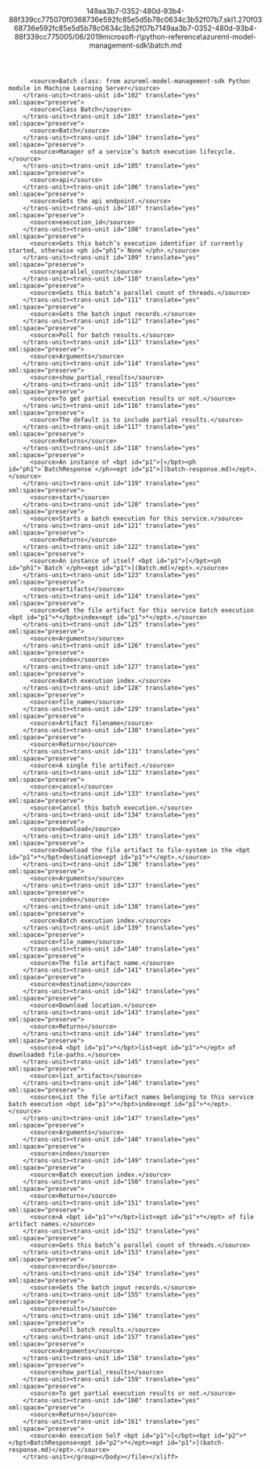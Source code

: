 <?xml version="1.0"?><xliff version="1.2" xmlns="urn:oasis:names:tc:xliff:document:1.2" xmlns:xsi="http://www.w3.org/2001/XMLSchema-instance" xsi:schemaLocation="urn:oasis:names:tc:xliff:document:1.2 xliff-core-1.2-transitional.xsd"><file datatype="xml" original="batch.md" source-language="en-US" target-language="en-US"><header><tool tool-id="mdxliff" tool-name="mdxliff" tool-version="1.0-1931010" tool-company="Microsoft" /><xliffext:skl_file_name xmlns:xliffext="urn:microsoft:content:schema:xliffextensions">149aa3b7-0352-480d-93b4-88f339cc775070f0368736e592fc85e5d5b78c0634c3b52f07b7.skl</xliffext:skl_file_name><xliffext:version xmlns:xliffext="urn:microsoft:content:schema:xliffextensions">1.2</xliffext:version><xliffext:ms.openlocfilehash xmlns:xliffext="urn:microsoft:content:schema:xliffextensions">70f0368736e592fc85e5d5b78c0634c3b52f07b7</xliffext:ms.openlocfilehash><xliffext:ms.sourcegitcommit xmlns:xliffext="urn:microsoft:content:schema:xliffextensions">149aa3b7-0352-480d-93b4-88f339cc7750</xliffext:ms.sourcegitcommit><xliffext:ms.lasthandoff xmlns:xliffext="urn:microsoft:content:schema:xliffextensions">05/06/2019</xliffext:ms.lasthandoff><xliffext:ms.openlocfilepath xmlns:xliffext="urn:microsoft:content:schema:xliffextensions">microsoft-r\python-reference\azureml-model-management-sdk\batch.md</xliffext:ms.openlocfilepath></header><body><group id="content" extype="content"><trans-unit id="101" translate="yes" xml:space="preserve" restype="x-metadata">
          <source>Batch class: from azureml-model-management-sdk Python module in Machine Learning Server</source>
        </trans-unit><trans-unit id="102" translate="yes" xml:space="preserve">
          <source>Class Batch</source>
        </trans-unit><trans-unit id="103" translate="yes" xml:space="preserve">
          <source>Batch</source>
        </trans-unit><trans-unit id="104" translate="yes" xml:space="preserve">
          <source>Manager of a service’s batch execution lifecycle.</source>
        </trans-unit><trans-unit id="105" translate="yes" xml:space="preserve">
          <source>api</source>
        </trans-unit><trans-unit id="106" translate="yes" xml:space="preserve">
          <source>Gets the api endpoint.</source>
        </trans-unit><trans-unit id="107" translate="yes" xml:space="preserve">
          <source>execution_id</source>
        </trans-unit><trans-unit id="108" translate="yes" xml:space="preserve">
          <source>Gets this batch’s execution identifier if currently started, otherwise <ph id="ph1">`None`</ph>.</source>
        </trans-unit><trans-unit id="109" translate="yes" xml:space="preserve">
          <source>parallel_count</source>
        </trans-unit><trans-unit id="110" translate="yes" xml:space="preserve">
          <source>Gets this batch’s parallel count of threads.</source>
        </trans-unit><trans-unit id="111" translate="yes" xml:space="preserve">
          <source>Gets the batch input records.</source>
        </trans-unit><trans-unit id="112" translate="yes" xml:space="preserve">
          <source>Poll for batch results.</source>
        </trans-unit><trans-unit id="113" translate="yes" xml:space="preserve">
          <source>Arguments</source>
        </trans-unit><trans-unit id="114" translate="yes" xml:space="preserve">
          <source>show_partial_results</source>
        </trans-unit><trans-unit id="115" translate="yes" xml:space="preserve">
          <source>To get partial execution results or not.</source>
        </trans-unit><trans-unit id="116" translate="yes" xml:space="preserve">
          <source>The default is to include partial results.</source>
        </trans-unit><trans-unit id="117" translate="yes" xml:space="preserve">
          <source>Returns</source>
        </trans-unit><trans-unit id="118" translate="yes" xml:space="preserve">
          <source>An instance of <bpt id="p1">[</bpt><ph id="ph1">`BatchResponse`</ph><ept id="p1">](batch-response.md)</ept>.</source>
        </trans-unit><trans-unit id="119" translate="yes" xml:space="preserve">
          <source>start</source>
        </trans-unit><trans-unit id="120" translate="yes" xml:space="preserve">
          <source>Starts a batch execution for this service.</source>
        </trans-unit><trans-unit id="121" translate="yes" xml:space="preserve">
          <source>Returns</source>
        </trans-unit><trans-unit id="122" translate="yes" xml:space="preserve">
          <source>An instance of itself <bpt id="p1">[</bpt><ph id="ph1">`Batch`</ph><ept id="p1">](Batch.md)</ept>.</source>
        </trans-unit><trans-unit id="123" translate="yes" xml:space="preserve">
          <source>artifacts</source>
        </trans-unit><trans-unit id="124" translate="yes" xml:space="preserve">
          <source>Get the file artifact for this service batch execution <bpt id="p1">*</bpt>index<ept id="p1">*</ept>.</source>
        </trans-unit><trans-unit id="125" translate="yes" xml:space="preserve">
          <source>Arguments</source>
        </trans-unit><trans-unit id="126" translate="yes" xml:space="preserve">
          <source>index</source>
        </trans-unit><trans-unit id="127" translate="yes" xml:space="preserve">
          <source>Batch execution index.</source>
        </trans-unit><trans-unit id="128" translate="yes" xml:space="preserve">
          <source>file_name</source>
        </trans-unit><trans-unit id="129" translate="yes" xml:space="preserve">
          <source>Artifact filename</source>
        </trans-unit><trans-unit id="130" translate="yes" xml:space="preserve">
          <source>Returns</source>
        </trans-unit><trans-unit id="131" translate="yes" xml:space="preserve">
          <source>A single file artifact.</source>
        </trans-unit><trans-unit id="132" translate="yes" xml:space="preserve">
          <source>cancel</source>
        </trans-unit><trans-unit id="133" translate="yes" xml:space="preserve">
          <source>Cancel this batch execution.</source>
        </trans-unit><trans-unit id="134" translate="yes" xml:space="preserve">
          <source>download</source>
        </trans-unit><trans-unit id="135" translate="yes" xml:space="preserve">
          <source>Download the file artifact to file-system in the <bpt id="p1">*</bpt>destination<ept id="p1">*</ept>.</source>
        </trans-unit><trans-unit id="136" translate="yes" xml:space="preserve">
          <source>Arguments</source>
        </trans-unit><trans-unit id="137" translate="yes" xml:space="preserve">
          <source>index</source>
        </trans-unit><trans-unit id="138" translate="yes" xml:space="preserve">
          <source>Batch execution index.</source>
        </trans-unit><trans-unit id="139" translate="yes" xml:space="preserve">
          <source>file_name</source>
        </trans-unit><trans-unit id="140" translate="yes" xml:space="preserve">
          <source>The file artifact name.</source>
        </trans-unit><trans-unit id="141" translate="yes" xml:space="preserve">
          <source>destination</source>
        </trans-unit><trans-unit id="142" translate="yes" xml:space="preserve">
          <source>Download location.</source>
        </trans-unit><trans-unit id="143" translate="yes" xml:space="preserve">
          <source>Returns</source>
        </trans-unit><trans-unit id="144" translate="yes" xml:space="preserve">
          <source>A <bpt id="p1">*</bpt>list<ept id="p1">*</ept> of downloaded file-paths.</source>
        </trans-unit><trans-unit id="145" translate="yes" xml:space="preserve">
          <source>list_artifacts</source>
        </trans-unit><trans-unit id="146" translate="yes" xml:space="preserve">
          <source>List the file artifact names belonging to this service batch execution <bpt id="p1">*</bpt>index<ept id="p1">*</ept>.</source>
        </trans-unit><trans-unit id="147" translate="yes" xml:space="preserve">
          <source>Arguments</source>
        </trans-unit><trans-unit id="148" translate="yes" xml:space="preserve">
          <source>index</source>
        </trans-unit><trans-unit id="149" translate="yes" xml:space="preserve">
          <source>Batch execution index.</source>
        </trans-unit><trans-unit id="150" translate="yes" xml:space="preserve">
          <source>Returns</source>
        </trans-unit><trans-unit id="151" translate="yes" xml:space="preserve">
          <source>A <bpt id="p1">*</bpt>list<ept id="p1">*</ept> of file artifact names.</source>
        </trans-unit><trans-unit id="152" translate="yes" xml:space="preserve">
          <source>Gets this batch’s parallel count of threads.</source>
        </trans-unit><trans-unit id="153" translate="yes" xml:space="preserve">
          <source>records</source>
        </trans-unit><trans-unit id="154" translate="yes" xml:space="preserve">
          <source>Gets the batch input records.</source>
        </trans-unit><trans-unit id="155" translate="yes" xml:space="preserve">
          <source>results</source>
        </trans-unit><trans-unit id="156" translate="yes" xml:space="preserve">
          <source>Poll batch results.</source>
        </trans-unit><trans-unit id="157" translate="yes" xml:space="preserve">
          <source>Arguments</source>
        </trans-unit><trans-unit id="158" translate="yes" xml:space="preserve">
          <source>show_partial_results</source>
        </trans-unit><trans-unit id="159" translate="yes" xml:space="preserve">
          <source>To get partial execution results or not.</source>
        </trans-unit><trans-unit id="160" translate="yes" xml:space="preserve">
          <source>Returns</source>
        </trans-unit><trans-unit id="161" translate="yes" xml:space="preserve">
          <source>An execution Self <bpt id="p1">[</bpt><bpt id="p2">*</bpt>BatchResponse<ept id="p2">*</ept><ept id="p1">](batch-response.md)</ept>.</source>
        </trans-unit></group></body></file></xliff>